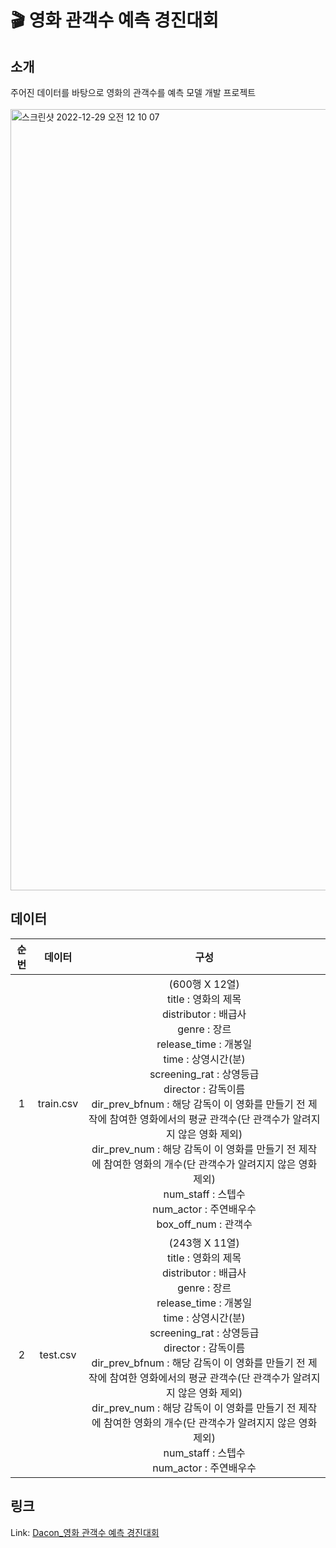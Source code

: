 # 🎬 영화 관객수 예측 경진대회
## 소개
주어진 데이터를 바탕으로 영화의 관객수를 예측 모델 개발 프로젝트<br/><br/>
<img width="1250" alt="스크린샷 2022-12-29 오전 12 10 07" src="https://user-images.githubusercontent.com/108471861/209832549-9ba2aa32-2958-4f67-a6eb-5c8ce5e7add2.png">
## 데이터
|순번|데이터|구성|             
|:-:|:-------:|:------:|          
|1|train.csv|(600행 X 12열)<br/>title : 영화의 제목<br/>distributor : 배급사<br/>genre : 장르<br/>release_time : 개봉일<br/>time : 상영시간(분)<br/>screening_rat : 상영등급<br/>director : 감독이름<br/>dir_prev_bfnum : 해당 감독이 이 영화를 만들기 전 제작에 참여한 영화에서의 평균 관객수(단 관객수가 알려지지 않은 영화 제외)<br/>dir_prev_num : 해당 감독이 이 영화를 만들기 전 제작에 참여한 영화의 개수(단 관객수가 알려지지 않은 영화 제외)<br/>num_staff : 스텝수<br/>num_actor : 주연배우수<br/>box_off_num : 관객수|                       
|2|test.csv|(243행 X 11열)<br/>title : 영화의 제목<br/>distributor : 배급사<br/>genre : 장르<br/>release_time : 개봉일<br/>time : 상영시간(분)<br/>screening_rat : 상영등급<br/>director : 감독이름<br/>dir_prev_bfnum : 해당 감독이 이 영화를 만들기 전 제작에 참여한 영화에서의 평균 관객수(단 관객수가 알려지지 않은 영화 제외)<br/>dir_prev_num : 해당 감독이 이 영화를 만들기 전 제작에 참여한 영화의 개수(단 관객수가 알려지지 않은 영화 제외)<br/>num_staff : 스텝수<br/>num_actor : 주연배우수|
        
## 링크
Link: [Dacon_영화 관객수 예측 경진대회][Daconlink]

[Daconlink]: https://dacon.io/competitions/open/235536/data
